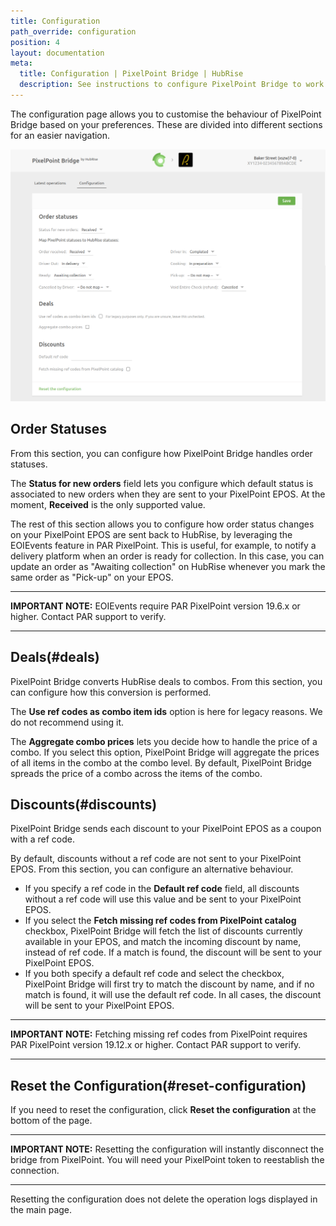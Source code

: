 ```yaml
---
title: Configuration
path_override: configuration
position: 4
layout: documentation
meta:
  title: Configuration | PixelPoint Bridge | HubRise
  description: See instructions to configure PixelPoint Bridge to work seamlessly with your EPOS or other apps connected to HubRise. Configuration is simple.
---
```


The configuration page allows you to customise the behaviour of PixelPoint Bridge based on your preferences.
These are divided into different sections for an easier navigation.

![PixelPoint Bridge configuration page](./images/003-configuration.png)

## Order Statuses

From this section, you can configure how PixelPoint Bridge handles order statuses.

The **Status for new orders** field lets you configure which default status is associated to new orders when they are sent to your PixelPoint EPOS. At the moment, **Received** is the only supported value.

The rest of this section allows you to configure how order status changes on your PixelPoint EPOS are sent back to HubRise, by leveraging the EOIEvents feature in PAR PixelPoint. This is useful, for example, to notify a delivery platform when an order is ready for collection. In this case, you can update an order as "Awaiting collection" on HubRise whenever you mark the same order as "Pick-up" on your EPOS.

---

**IMPORTANT NOTE:** EOIEvents require PAR PixelPoint version 19.6.x or higher. Contact PAR support to verify.

---

## Deals(#deals)

PixelPoint Bridge converts HubRise deals to combos. From this section, you can configure how this conversion is performed.

The **Use ref codes as combo item ids** option is here for legacy reasons. We do not recommend using it.

The **Aggregate combo prices** lets you decide how to handle the price of a combo. If you select this option, PixelPoint Bridge will aggregate the prices of all items in the combo at the combo level. By default, PixelPoint Bridge spreads the price of a combo across the items of the combo.

## Discounts(#discounts)

PixelPoint Bridge sends each discount to your PixelPoint EPOS as a coupon with a ref code.

By default, discounts without a ref code are not sent to your PixelPoint EPOS. From this section, you can configure an alternative behaviour.

- If you specify a ref code in the **Default ref code** field, all discounts without a ref code will use this value and be sent to your PixelPoint EPOS.
- If you select the **Fetch missing ref codes from PixelPoint catalog** checkbox, PixelPoint Bridge will fetch the list of discounts currently available in your EPOS, and match the incoming discount by name, instead of ref code. If a match is found, the discount will be sent to your PixelPoint EPOS.
- If you both specify a default ref code and select the checkbox, PixelPoint Bridge will first try to match the discount by name, and if no match is found, it will use the default ref code. In all cases, the discount will be sent to your PixelPoint EPOS.

---

**IMPORTANT NOTE:** Fetching missing ref codes from PixelPoint requires PAR PixelPoint version 19.12.x or higher. Contact PAR support to verify.

---

## Reset the Configuration(#reset-configuration)

If you need to reset the configuration, click **Reset the configuration** at the bottom of the page.

---

**IMPORTANT NOTE:** Resetting the configuration will instantly disconnect the bridge from PixelPoint. You will need your PixelPoint token to reestablish the connection.

---

Resetting the configuration does not delete the operation logs displayed in the main page.
